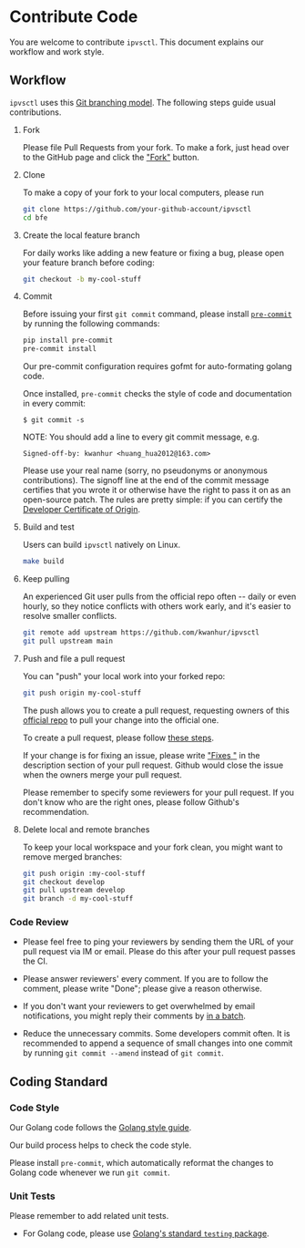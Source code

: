 <!--
  ~ Copyright 2022 kwanhur
  ~
  ~ Licensed under the Apache License, Version 2.0 (the "License");
  ~ you may not use this file except in compliance with the License.
  ~ You may obtain a copy of the License at
  ~
  ~ http://www.apache.org/licenses/LICENSE-2.0
  ~
  ~ Unless required by applicable law or agreed to in writing, software
  ~ distributed under the License is distributed on an "AS IS" BASIS,
  ~ WITHOUT WARRANTIES OR CONDITIONS OF ANY KIND, either express or implied.
  ~ See the License for the specific language governing permissions and
  ~ limitations under the License.
  ~
-->
# Contribute Code

You are welcome to contribute `ipvsctl`. This document explains our workflow and work style.

## Workflow

`ipvsctl` uses this [Git branching model](http://nvie.com/posts/a-successful-git-branching-model/). The following steps guide usual contributions.

1. Fork

   Please file Pull Requests from your fork.  To make a fork, just head over to the GitHub page and click the ["Fork"](https://help.github.com/articles/fork-a-repo/) button.

1. Clone

   To make a copy of your fork to your local computers, please run

   ```bash
   git clone https://github.com/your-github-account/ipvsctl
   cd bfe
   ```

1. Create the local feature branch

   For daily works like adding a new feature or fixing a bug, please open your feature branch before coding:

   ```bash
   git checkout -b my-cool-stuff
   ```

1. Commit

   Before issuing your first `git commit` command, please install [`pre-commit`](http://pre-commit.com/) by running the following commands:

   ```bash
   pip install pre-commit
   pre-commit install
   ```

   Our pre-commit configuration requires gofmt for auto-formating golang code.

   Once installed, `pre-commit` checks the style of code and documentation in every commit:

   ```
   $ git commit -s
   ```

	NOTE: You should add a line to every git commit message, e.g.

   ```
   Signed-off-by: kwanhur <huang_hua2012@163.com>
   ```

	Please use your real name (sorry, no pseudonyms or anonymous contributions). The signoff line at the end of the commit message certifies that you wrote it
or otherwise have the right to pass it on as an open-source patch. The rules are pretty simple: if you can certify the [Developer Certificate of Origin](https://developercertificate.org/).

1. Build and test

   Users can build `ipvsctl` natively on Linux.

   ```bash
   make build
   ```

1. Keep pulling

   An experienced Git user pulls from the official repo often -- daily or even hourly, so they notice conflicts with others work early, and it's easier to resolve smaller conflicts.

   ```bash
   git remote add upstream https://github.com/kwanhur/ipvsctl
   git pull upstream main
   ```

1. Push and file a pull request

   You can "push" your local work into your forked repo:

   ```bash
   git push origin my-cool-stuff
   ```

   The push allows you to create a pull request, requesting owners of this [official repo](https://github.com/kwanhur/ipvsctl) to pull your change into the official one.

   To create a pull request, please follow [these steps](https://help.github.com/articles/creating-a-pull-request/).

   If your change is for fixing an issue, please write ["Fixes <issue-URL>"](https://help.github.com/articles/closing-issues-using-keywords/) in the description section of your pull request.  Github would close the issue when the owners merge your pull request.

   Please remember to specify some reviewers for your pull request. If you don't know who are the right ones, please follow Github's recommendation.

1. Delete local and remote branches

   To keep your local workspace and your fork clean, you might want to remove merged branches:

   ```bash
   git push origin :my-cool-stuff
   git checkout develop
   git pull upstream develop
   git branch -d my-cool-stuff
   ```

### Code Review

- Please feel free to ping your reviewers by sending them the URL of your pull request via IM or email. Please do this after your pull request passes the CI.

- Please answer reviewers' every comment. If you are to follow the comment, please write "Done"; please give a reason otherwise.

- If you don't want your reviewers to get overwhelmed by email notifications, you might reply their comments by [in a batch](https://help.github.com/articles/reviewing-proposed-changes-in-a-pull-request/).

- Reduce the unnecessary commits.  Some developers commit often.  It is recommended to append a sequence of small changes into one commit by running `git commit --amend` instead of `git commit`.

## Coding Standard

### Code Style

Our Golang code follows the [Golang style guide](https://github.com/golang/go/wiki/Style).

Our build process helps to check the code style.

Please install `pre-commit`, which automatically reformat the changes to Golang code whenever we run `git commit`.

### Unit Tests

Please remember to add related unit tests.

- For Golang code, please use [Golang's standard `testing` package](https://golang.org/pkg/testing/).
